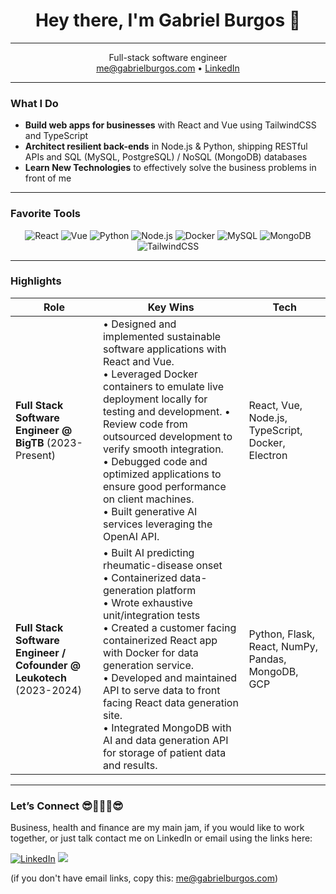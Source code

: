 <h1 align="center">Hey there, I'm Gabriel Burgos 👋</h1>

--- 

<p align="center">
  Full-stack software engineer<br>
  <a href="mailto:me@gabrielburgos.com">me@gabrielburgos.com</a> • 
  <a href="https://www.linkedin.com/in/gabriel--burgos/">LinkedIn</a>
</p>

---

### What I Do
- **Build web apps for businesses** with React and Vue using TailwindCSS and TypeScript
- **Architect resilient back-ends** in Node.js & Python, shipping RESTful APIs and SQL (MySQL, PostgreSQL) / NoSQL (MongoDB) databases
- **Learn New Technologies** to effectively solve the business problems in front of me

---

### Favorite Tools
<p align="center">
  <img alt="React"       src="https://img.shields.io/badge/React-20232a?style=for-the-badge&logo=react&logoColor=61dafb" />
  <img alt="Vue"         src="https://img.shields.io/badge/Vue-35495e?style=for-the-badge&logo=vuedotjs&logoColor=4fc08d" />
  <img alt="Python"      src="https://img.shields.io/badge/Python-3776ab?style=for-the-badge&logo=python&logoColor=ffd43b" />
  <img alt="Node.js"     src="https://img.shields.io/badge/Node.js-43853d?style=for-the-badge&logo=node-dot-js&logoColor=white" />
  <img alt="Docker"      src="https://img.shields.io/badge/Docker-2496ed?style=for-the-badge&logo=docker&logoColor=white" />
  <img alt="MySQL"       src="https://img.shields.io/badge/MySQL-00618a?style=for-the-badge&logo=mysql&logoColor=white" />
  <img alt="MongoDB"     src="https://img.shields.io/badge/MongoDB-4fa13d?style=for-the-badge&logo=mongodb&logoColor=white" />
  <img alt="TailwindCSS" src="https://img.shields.io/badge/TailwindCSS-06b6d4?style=for-the-badge&logo=tailwindcss&logoColor=white" />
</p>

---

### Highlights
| Role | Key Wins | Tech |
|------|-------------|---------|
| **Full Stack Software Engineer @ BigTB** (2023-Present) | • Designed and implemented sustainable software applications with React and Vue. <br> • Leveraged Docker containers to emulate live deployment locally for testing and development. • Review code from outsourced development to verify smooth integration. <br> • Debugged code and optimized applications to ensure good performance on client machines. <br> • Built generative AI services leveraging the OpenAI API. | React, Vue, Node.js, TypeScript, Docker, Electron | :contentReference[oaicite:2]{index=2}:contentReference[oaicite:3]{index=3} |
| **Full Stack Software Engineer / Cofounder @ Leukotech** (2023-2024) | • Built AI predicting rheumatic-disease onset<br>• Containerized data-generation platform<br>• Wrote exhaustive unit/integration tests<br>• Created a customer facing containerized React app with Docker for data generation service.<br>• Developed and maintained API to serve data to front facing React data generation site. <br>• Integrated MongoDB with AI and data generation API for storage of patient data and results.| Python, Flask, React, NumPy, Pandas, MongoDB, GCP | :contentReference[oaicite:4]{index=4}:contentReference[oaicite:5]{index=5} |

---

### Let’s Connect 😎🤜💥🤛😎
Business, health and finance are my main jam, if you would like to work together, or just talk contact me on LinkedIn or email using the links here:
<!-- Badges -->
[![LinkedIn](https://img.shields.io/badge/LinkedIn-%230077B5.svg?style=for-the-badge&logo=linkedin&logoColor=white)](https://www.linkedin.com/in/gabriel--burgos/)
[![](https://img.shields.io/badge/Email-me@gabrielburgos.com-D14836?style=for-the-badge&logo=gmail&logoColor=white)](mailto:me@gabrielburgos.com)

(if you don't have email links, copy this: me@gabrielburgos.com)



